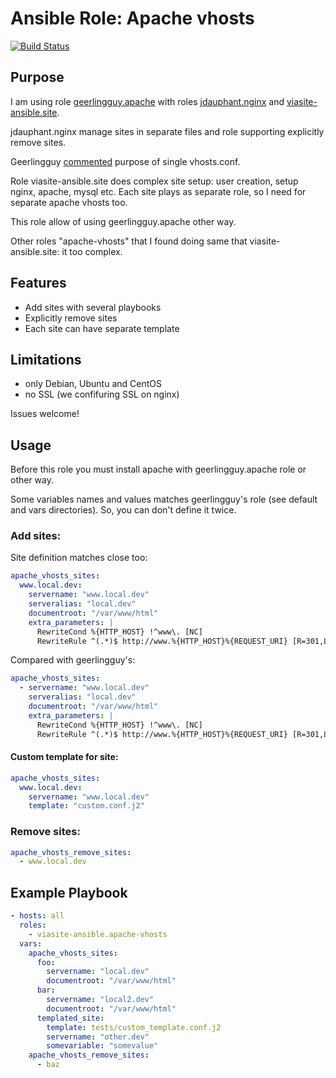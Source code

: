 # Ansible Role: Apache vhosts
[![Build Status](https://travis-ci.org/pulse-mind/ansible-role-apache-vhosts.svg?branch=master)](https://travis-ci.org/pulse-mind/ansible-role-apache-vhosts)


## Purpose

I am using role [geerlingguy.apache](https://github.com/geerlingguy/ansible-role-apache) with roles 
[jdauphant.nginx](https://github.com/jdauphant/ansible-role-nginx) and 
[viasite-ansible.site](https://github.com/viasite-ansible/ansible-role-site).

jdauphant.nginx manage sites in separate files and role supporting explicitly remove sites.

Geerlingguy [commented](https://github.com/geerlingguy/ansible-role-apache/issues/94#issuecomment-227237493) purpose of single vhosts.conf.

Role viasite-ansible.site does complex site setup: user creation, setup nginx, apache, mysql etc. Each site plays as separate role,
so I need for separate apache vhosts too.

This role allow of using geerlingguy.apache other way.

Other roles "apache-vhosts" that I found doing same that viasite-ansible.site: it too complex.


## Features
- Add sites with several playbooks
- Explicitly remove sites
- Each site can have separate template


## Limitations
- only Debian, Ubuntu and CentOS
- no SSL (we confifuring SSL on nginx)

Issues welcome!


## Usage

Before this role you must install apache with geerlingguy.apache role or other way.

Some variables names and values matches geerlingguy's role (see default and vars directories). So, you can don't define it twice.

### Add sites:

Site definition matches close too:

```yaml
apache_vhosts_sites:
  www.local.dev:
    servername: "www.local.dev"
    serveralias: "local.dev"
    documentroot: "/var/www/html"
    extra_parameters: |
      RewriteCond %{HTTP_HOST} !^www\. [NC]
      RewriteRule ^(.*)$ http://www.%{HTTP_HOST}%{REQUEST_URI} [R=301,L]
```

Compared with geerlingguy's:

```yaml
apache_vhosts_sites:
  - servername: "www.local.dev"
    serveralias: "local.dev"
    documentroot: "/var/www/html"
    extra_parameters: |
      RewriteCond %{HTTP_HOST} !^www\. [NC]
      RewriteRule ^(.*)$ http://www.%{HTTP_HOST}%{REQUEST_URI} [R=301,L]
```

#### Custom template for site:

```yaml
apache_vhosts_sites:
  www.local.dev:
    servername: "www.local.dev"
    template: "custom.conf.j2"
```

### Remove sites:

```yaml
apache_vhosts_remove_sites:
  - www.local.dev
```


## Example Playbook

```yaml
- hosts: all
  roles:
    - viasite-ansible.apache-vhosts
  vars:
    apache_vhosts_sites:
      foo:
        servername: "local.dev"
        documentroot: "/var/www/html"
      bar:
        servername: "local2.dev"
        documentroot: "/var/www/html"
      templated_site:
        template: tests/custom_template.conf.j2
        servername: "other.dev"
        somevariable: "somevalue"
    apache_vhosts_remove_sites:
      - baz
```
